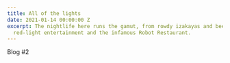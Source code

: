 ```yaml
---
title: All of the lights
date: 2021-01-14 00:00:00 Z
excerpt: The nightlife here runs the gamut, from rowdy izakayas and beer bars, to
  red-light entertainment and the infamous Robot Restaurant.
---
```


Blog #2